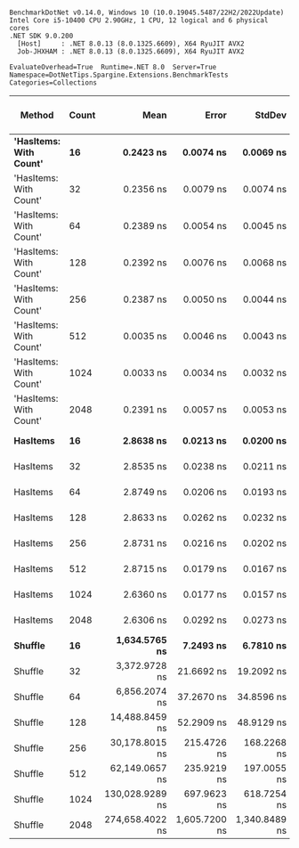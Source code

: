 ```

BenchmarkDotNet v0.14.0, Windows 10 (10.0.19045.5487/22H2/2022Update)
Intel Core i5-10400 CPU 2.90GHz, 1 CPU, 12 logical and 6 physical cores
.NET SDK 9.0.200
  [Host]     : .NET 8.0.13 (8.0.1325.6609), X64 RyuJIT AVX2
  Job-JHXHAM : .NET 8.0.13 (8.0.1325.6609), X64 RyuJIT AVX2

EvaluateOverhead=True  Runtime=.NET 8.0  Server=True  
Namespace=DotNetTips.Spargine.Extensions.BenchmarkTests  Categories=Collections  

```
| Method                 | Count | Mean            | Error         | StdDev        | StdErr      | Median          | Min             | Q1              | Q3              | Max             | Op/s              | CI99.9% Margin | Iterations | Kurtosis | MValue | Skewness | Rank | LogicalGroup | Baseline | Completed Work Items | Lock Contentions | Exceptions | Code Size | Gen0   | Allocated |
|----------------------- |------ |----------------:|--------------:|--------------:|------------:|----------------:|----------------:|----------------:|----------------:|----------------:|------------------:|---------------:|-----------:|---------:|-------:|---------:|-----:|------------- |--------- |---------------------:|-----------------:|-----------:|----------:|-------:|----------:|
| **&#39;HasItems: With Count&#39;** | **16**    |       **0.2423 ns** |     **0.0074 ns** |     **0.0069 ns** |   **0.0018 ns** |       **0.2413 ns** |       **0.2323 ns** |       **0.2382 ns** |       **0.2464 ns** |       **0.2541 ns** |   **4,126,518,412.8** |       **7.499 ns** |      **15.00** |    **1.722** |  **2.000** |   **0.0900** |    **3** | *****            | **No**       |                    **-** |                **-** |          **-** |      **40 B** |      **-** |         **-** |
| &#39;HasItems: With Count&#39; | 32    |       0.2356 ns |     0.0079 ns |     0.0074 ns |   0.0019 ns |       0.2339 ns |       0.2205 ns |       0.2314 ns |       0.2416 ns |       0.2473 ns |   4,244,322,679.6 |       7.499 ns |      15.00 |    2.164 |  2.000 |  -0.0471 |    3 | *            | No       |                    - |                - |          - |      40 B |      - |         - |
| &#39;HasItems: With Count&#39; | 64    |       0.2389 ns |     0.0054 ns |     0.0045 ns |   0.0013 ns |       0.2397 ns |       0.2256 ns |       0.2377 ns |       0.2412 ns |       0.2440 ns |   4,185,892,218.2 |       6.499 ns |      13.00 |    5.933 |  2.000 |  -1.7706 |    3 | *            | No       |                    - |                - |          - |      40 B |      - |         - |
| &#39;HasItems: With Count&#39; | 128   |       0.2392 ns |     0.0076 ns |     0.0068 ns |   0.0018 ns |       0.2402 ns |       0.2269 ns |       0.2368 ns |       0.2438 ns |       0.2507 ns |   4,180,649,234.4 |       6.999 ns |      14.00 |    2.242 |  2.000 |  -0.4016 |    3 | *            | No       |                    - |                - |          - |      40 B |      - |         - |
| &#39;HasItems: With Count&#39; | 256   |       0.2387 ns |     0.0050 ns |     0.0044 ns |   0.0012 ns |       0.2385 ns |       0.2327 ns |       0.2355 ns |       0.2417 ns |       0.2474 ns |   4,189,484,456.4 |       6.999 ns |      14.00 |    1.967 |  2.000 |   0.1908 |    3 | *            | No       |                    - |                - |          - |      40 B |      - |         - |
| &#39;HasItems: With Count&#39; | 512   |       0.0035 ns |     0.0046 ns |     0.0043 ns |   0.0011 ns |       0.0000 ns |       0.0000 ns |       0.0000 ns |       0.0070 ns |       0.0119 ns | 287,885,993,329.3 |       7.499 ns |      15.00 |    1.717 |  2.000 |   0.6192 |    2 | *            | No       |                    - |                - |          - |      40 B |      - |         - |
| &#39;HasItems: With Count&#39; | 1024  |       0.0033 ns |     0.0034 ns |     0.0032 ns |   0.0008 ns |       0.0026 ns |       0.0000 ns |       0.0006 ns |       0.0050 ns |       0.0102 ns | 300,992,849,187.1 |       7.500 ns |      15.00 |    2.205 |  2.000 |   0.6923 |    1 | *            | No       |                    - |                - |          - |      40 B |      - |         - |
| &#39;HasItems: With Count&#39; | 2048  |       0.2391 ns |     0.0057 ns |     0.0053 ns |   0.0014 ns |       0.2389 ns |       0.2277 ns |       0.2362 ns |       0.2420 ns |       0.2489 ns |   4,183,016,174.4 |       7.499 ns |      15.00 |    2.723 |  2.000 |   0.0112 |    3 | *            | No       |                    - |                - |          - |      40 B |      - |         - |
| **HasItems**               | **16**    |       **2.8638 ns** |     **0.0213 ns** |     **0.0200 ns** |   **0.0052 ns** |       **2.8636 ns** |       **2.8240 ns** |       **2.8536 ns** |       **2.8758 ns** |       **2.8966 ns** |     **349,185,023.4** |       **7.497 ns** |      **15.00** |    **2.166** |  **2.000** |  **-0.2170** |    **5** | *****            | **No**       |                    **-** |                **-** |          **-** |     **159 B** |      **-** |         **-** |
| HasItems               | 32    |       2.8535 ns |     0.0238 ns |     0.0211 ns |   0.0056 ns |       2.8539 ns |       2.8131 ns |       2.8461 ns |       2.8606 ns |       2.8878 ns |     350,445,075.7 |       6.997 ns |      14.00 |    2.257 |  2.000 |  -0.1320 |    5 | *            | No       |                    - |                - |          - |     159 B |      - |         - |
| HasItems               | 64    |       2.8749 ns |     0.0206 ns |     0.0193 ns |   0.0050 ns |       2.8767 ns |       2.8322 ns |       2.8639 ns |       2.8875 ns |       2.9033 ns |     347,832,920.9 |       7.498 ns |      15.00 |    2.352 |  2.000 |  -0.5616 |    5 | *            | No       |                    - |                - |          - |     159 B |      - |         - |
| HasItems               | 128   |       2.8633 ns |     0.0262 ns |     0.0232 ns |   0.0062 ns |       2.8680 ns |       2.8162 ns |       2.8505 ns |       2.8786 ns |       2.8916 ns |     349,245,378.3 |       6.997 ns |      14.00 |    2.049 |  2.000 |  -0.5170 |    5 | *            | No       |                    - |                - |          - |     159 B |      - |         - |
| HasItems               | 256   |       2.8731 ns |     0.0216 ns |     0.0202 ns |   0.0052 ns |       2.8775 ns |       2.8299 ns |       2.8620 ns |       2.8888 ns |       2.8995 ns |     348,057,389.2 |       7.497 ns |      15.00 |    2.222 |  2.000 |  -0.4087 |    5 | *            | No       |                    - |                - |          - |     159 B |      - |         - |
| HasItems               | 512   |       2.8715 ns |     0.0179 ns |     0.0167 ns |   0.0043 ns |       2.8709 ns |       2.8468 ns |       2.8575 ns |       2.8854 ns |       2.8971 ns |     348,251,777.8 |       7.498 ns |      15.00 |    1.527 |  2.000 |  -0.0418 |    5 | *            | No       |                    - |                - |          - |     159 B |      - |         - |
| HasItems               | 1024  |       2.6360 ns |     0.0177 ns |     0.0157 ns |   0.0042 ns |       2.6385 ns |       2.6038 ns |       2.6309 ns |       2.6474 ns |       2.6537 ns |     379,367,498.5 |       6.998 ns |      14.00 |    2.215 |  2.000 |  -0.7277 |    4 | *            | No       |                    - |                - |          - |     159 B |      - |         - |
| HasItems               | 2048  |       2.6306 ns |     0.0292 ns |     0.0273 ns |   0.0070 ns |       2.6276 ns |       2.5908 ns |       2.6096 ns |       2.6557 ns |       2.6669 ns |     380,135,198.9 |       7.496 ns |      15.00 |    1.408 |  2.000 |  -0.0074 |    4 | *            | No       |                    - |                - |          - |     159 B |      - |         - |
| **Shuffle**                | **16**    |   **1,634.5765 ns** |     **7.2493 ns** |     **6.7810 ns** |   **1.7509 ns** |   **1,633.2275 ns** |   **1,620.1984 ns** |   **1,631.0632 ns** |   **1,639.4258 ns** |   **1,645.2198 ns** |         **611,779.3** |       **6.625 ns** |      **15.00** |    **2.251** |  **2.000** |  **-0.2403** |    **6** | *****            | **No**       |                    **-** |                **-** |          **-** |     **621 B** | **0.0076** |     **704 B** |
| Shuffle                | 32    |   3,372.9728 ns |    21.6692 ns |    19.2092 ns |   5.1339 ns |   3,373.4219 ns |   3,345.1254 ns |   3,358.5718 ns |   3,383.8723 ns |   3,414.3896 ns |         296,474.4 |       4.433 ns |      14.00 |    2.304 |  2.000 |   0.4579 |    7 | *            | No       |                    - |                - |          - |     621 B | 0.0114 |    1088 B |
| Shuffle                | 64    |   6,856.2074 ns |    37.2670 ns |    34.8596 ns |   9.0007 ns |   6,848.3780 ns |   6,795.9946 ns |   6,836.7447 ns |   6,880.8678 ns |   6,924.2172 ns |         145,853.2 |       3.000 ns |      15.00 |    2.078 |  2.000 |   0.2572 |    8 | *            | No       |                    - |                - |          - |     621 B | 0.0153 |    1856 B |
| Shuffle                | 128   |  14,488.8459 ns |    52.2909 ns |    48.9129 ns |  12.6293 ns |  14,486.4716 ns |  14,404.9744 ns |  14,459.3704 ns |  14,526.0330 ns |  14,583.9737 ns |          69,018.6 |       1.185 ns |      15.00 |    1.961 |  2.000 |   0.0737 |    9 | *            | No       |                    - |                - |          - |     621 B | 0.0305 |    3392 B |
| Shuffle                | 256   |  30,178.8015 ns |   215.4726 ns |   168.2268 ns |  48.5629 ns |  30,145.2240 ns |  29,952.8381 ns |  30,039.5935 ns |  30,306.6101 ns |  30,442.1204 ns |          33,135.8 |     -18.281 ns |      12.00 |    1.447 |  2.000 |   0.2992 |   10 | *            | No       |                    - |                - |          - |     621 B | 0.0610 |    6464 B |
| Shuffle                | 512   |  62,149.0657 ns |   235.9219 ns |   197.0055 ns |  54.6395 ns |  62,156.3599 ns |  61,726.6479 ns |  62,092.0166 ns |  62,245.4712 ns |  62,543.5913 ns |          16,090.3 |     -20.820 ns |      13.00 |    3.128 |  2.000 |  -0.2149 |   11 | *            | No       |                    - |                - |          - |     621 B | 0.1221 |   12608 B |
| Shuffle                | 1024  | 130,028.9289 ns |   697.9623 ns |   618.7254 ns | 165.3613 ns | 129,963.6230 ns | 128,945.6665 ns | 129,667.9321 ns | 130,510.8093 ns | 131,014.0015 ns |           7,690.6 |     -75.681 ns |      14.00 |    1.793 |  2.000 |  -0.0704 |   12 | *            | No       |                    - |                - |          - |     621 B | 0.2441 |   24896 B |
| Shuffle                | 2048  | 274,658.4022 ns | 1,605.7200 ns | 1,340.8489 ns | 371.8846 ns | 274,531.1035 ns | 272,251.2695 ns | 274,030.8105 ns | 275,256.6406 ns | 277,025.7324 ns |           3,640.9 |    -179.442 ns |      13.00 |    2.083 |  2.000 |   0.0267 |   13 | *            | No       |                    - |                - |          - |     621 B | 0.4883 |   49473 B |
